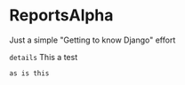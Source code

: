 # ReportsAlpha
Just a simple "Getting to know Django" effort

`details`
    This a test
    
```details
as is this
```